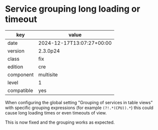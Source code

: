 [//]: # (werk v2)
# Service grouping long loading or timeout

key        | value
---------- | ---
date       | 2024-12-17T13:07:27+00:00
version    | 2.3.0p24
class      | fix
edition    | cre
component  | multisite
level      | 1
compatible | yes

When configuring the global setting "Grouping of services in table views"
with specific grouping expressions (for example `(?!.*(CPU)).*`) this could cause
long loading times or even timeouts of view.

This is now fixed and the grouping works as expected.
